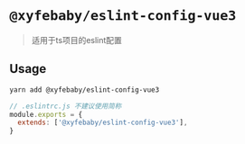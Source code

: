 # `@xyfebaby/eslint-config-vue3`

> 适用于ts项目的eslint配置

## Usage

```bash
yarn add @xyfebaby/eslint-config-vue3
```

```js
// .eslintrc.js 不建议使用简称
module.exports = {
  extends: ['@xyfebaby/eslint-config-vue3'],
}

```